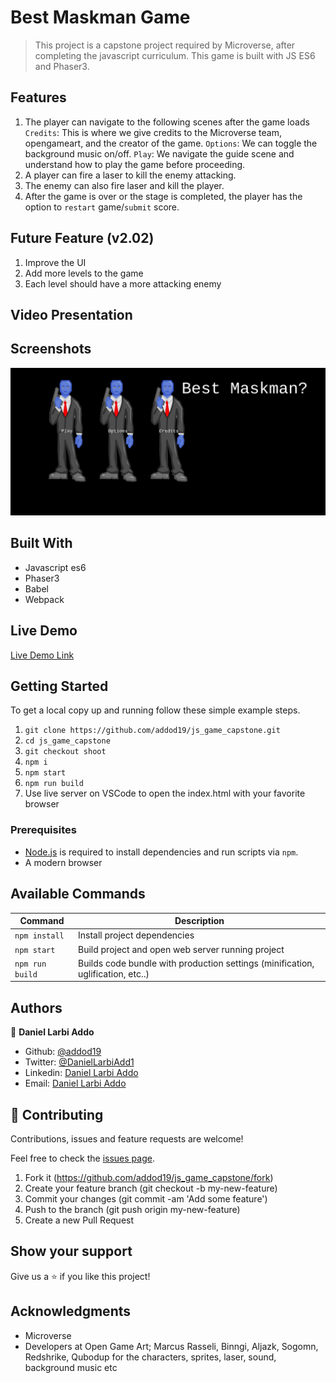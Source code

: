 # Best Maskman Game

> This project is a capstone project required by Microverse, after completing the javascript curriculum. This game is built with JS ES6 and Phaser3.

## Features

1. The player can navigate to the following scenes after the game loads
`Credits`: This is where we give credits to the Microverse team, opengameart, and the creator of the game.
`Options`: We can toggle the background music on/off.
`Play`: We navigate the guide scene and understand how to play the game before proceeding.
2. A player can fire a laser to kill the enemy attacking.
3. The enemy can also fire laser and kill the player.
3. After the game is over or the stage is completed, the player has the option to `restart` game/`submit` score.

## Future Feature (v2.02)

1. Improve the UI
2. Add more levels to the game
3. Each level should have a more attacking enemy

## Video Presentation


## Screenshots

<img src="assets/maskman.png" alt="maskman">

## Built With

- Javascript es6
- Phaser3
- Babel
- Webpack

## Live Demo

[Live Demo Link](https://addod19.github.io/js_game_capstone/)

## Getting Started

To get a local copy up and running follow these simple example steps.

1. `git clone https://github.com/addod19/js_game_capstone.git`
2. `cd js_game_capstone`
3. `git checkout shoot`
4. `npm i`
5. `npm start`
6. `npm run build`
7. Use live server on VSCode to open the index.html with your favorite browser

### Prerequisites

- [Node.js](https://nodejs.org) is required to install dependencies and run scripts via `npm`.
- A modern browser


## Available Commands

| Command | Description |
|---------|-------------|
| `npm install` | Install project dependencies |
| `npm start` | Build project and open web server running project |
| `npm run build` | Builds code bundle with production settings (minification, uglification, etc..) |


## Authors

👤 **Daniel Larbi Addo**

- Github: [@addod19](https://github.com/addod19)
- Twitter: [@DanielLarbiAdd1](https://twitter.com/DanielLarbiAdd1)
- Linkedin: [Daniel Larbi Addo](https://linkedin.com/in/daniel-larbi-addo/)
- Email: [Daniel Larbi Addo](addodaniellarbi@gmail.com)

## 🤝 Contributing

Contributions, issues and feature requests are welcome!

Feel free to check the [issues page](https://github.com/addod19/weather-app/issues).

1. Fork it (https://github.com/addod19/js_game_capstone/fork)
2. Create your feature branch (git checkout -b my-new-feature)
3. Commit your changes (git commit -am 'Add some feature')
4. Push to the branch (git push origin my-new-feature)
5. Create a new Pull Request

## Show your support

Give us a ⭐️ if you like this project!

## Acknowledgments
- Microverse
- Developers at Open Game Art; Marcus Rasseli, Binngi, Aljazk, Sogomn, Redshrike, Qubodup for the characters, sprites, laser, sound, background music etc
                  
